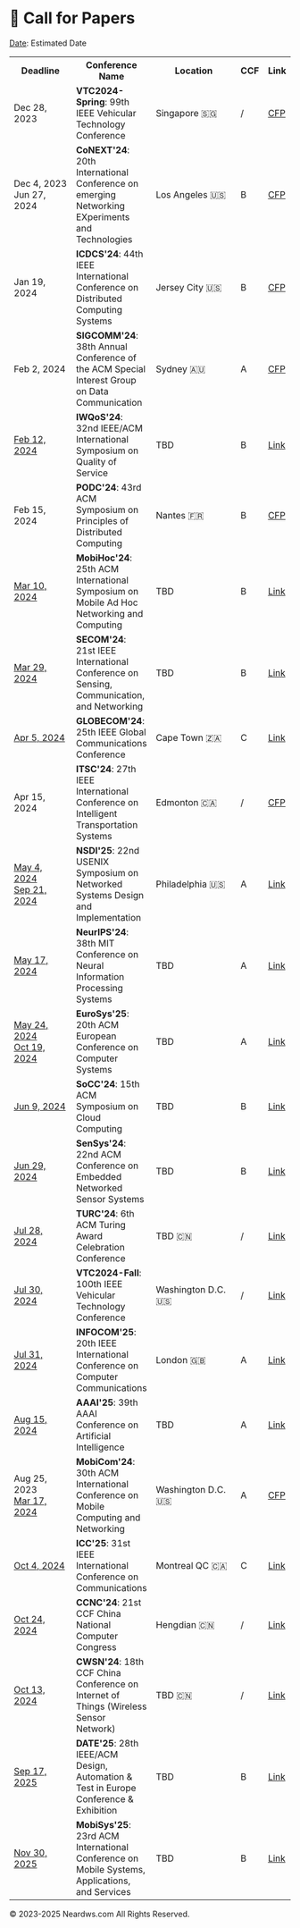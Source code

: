 # 📝 Call for Papers

<u>Date</u>: Estimated Date

<table>
  <tr>
    <th style="width: 110px;">Deadline</th>
    <th>Conference Name</th>
    <th style="width: 160px;">Location</th>
    <th>CCF</th>
    <th>Link</th>
  </tr>
  <tr>
    <td>Dec 28, 2023</td>
    <td><strong>VTC2024-Spring</strong>: 99th IEEE Vehicular Technology Conference</td>
    <td>Singapore 🇸🇬</td>
    <td>/</td>
    <td><a href="https://events.vtsociety.org/vtc2024-spring/authors/call-for-papers-2/">CFP</a></td>
  </tr>
  <tr>
    <td>Dec 4, 2023<br>Jun 27, 2024</td>
    <td><strong>CoNEXT'24</strong>: 20th International Conference on emerging Networking EXperiments and Technologies</td>
    <td>Los Angeles 🇺🇸</td>
    <td>B</td>
    <td><a href="https://conferences.sigcomm.org/co-next/2024/#!/cfp">CFP</a></td>
  </tr>
  <tr>
    <td>Jan 19, 2024</td>
    <td><strong>ICDCS'24</strong>: 44th IEEE International Conference on Distributed Computing Systems</td>
    <td>Jersey City 🇺🇸</td>
    <td>B</td>
    <td><a href="https://icdcs2024.icdcs.org/call-for-papers/">CFP</a></td>
  </tr>
  <tr>
    <td>Feb 2, 2024</td>
    <td><strong>SIGCOMM'24</strong>: 38th Annual Conference of the ACM Special Interest Group on Data Communication</td>
    <td>Sydney 🇦🇺</td>
    <td>A</td>
    <td><a href="https://www.sigcomm.org/sites/default/files/SIGCOMM_CFP_2024.html">CFP</a></td>
  </tr>
  <tr>
    <td><u>Feb 12, 2024</u></td>
    <td><strong>IWQoS'24</strong>: 32nd IEEE/ACM International Symposium on Quality of Service</td>
    <td>TBD</td>
    <td>B</td>
    <td><a href="http://www.wikicfp.com/cfp/program?id=1855">Link</a></td>
  </tr>
  <tr>
    <td>Feb 15, 2024</td>
    <td><strong>PODC'24</strong>: 43rd ACM Symposium on Principles of Distributed Computing</td>
    <td>Nantes 🇫🇷</td>
    <td>B</td>
    <td><a href="https://www.podc.org/podc2024/call-for-papers/">CFP</a></td>
  </tr>
  <tr>
    <td><u>Mar 10, 2024</u></td>
    <td><strong>MobiHoc'24</strong>: 25th ACM International Symposium on Mobile Ad Hoc Networking and Computing</td>
    <td>TBD</td>
    <td>B</td>
    <td><a href="https://www.sigmobile.org/mobihoc/2023/cfp.html">Link</a></td>
  </tr>
  <tr>
    <td><u>Mar 29, 2024</u></td>
    <td><strong>SECOM'24</strong>: 21st IEEE International Conference on Sensing, Communication, and Networking</td>
    <td>TBD</td>
    <td>B</td>
    <td><a href="https://secon2023.ieee-secon.org">Link</a></td>
  </tr>
  <tr>
    <td><u>Apr 5, 2024</u></td>
    <td><strong>GLOBECOM'24</strong>: 25th IEEE Global Communications Conference</td>
    <td>Cape Town 🇿🇦</td>
    <td>C</td>
    <td><a href="http://www.wikicfp.com/cfp/program?id=1138">Link</a></td>
  </tr>
  <tr>
    <td>Apr 15, 2024</td>
    <td><strong>ITSC'24</strong>: 27th IEEE International Conference on Intelligent Transportation Systems</td>
    <td>Edmonton 🇨🇦</td>
    <td>/</td>
    <td><a href="https://ieee-itsc.org/2024/wp-content/uploads/sites/3/2023/09/CFP_IEEE_ITSC_2024.pdf">CFP</a></td>
  </tr>
  <tr>
    <td><u>May 4, 2024</u><br><u>Sep 21, 2024</u></td>
    <td><strong>NSDI'25</strong>: 22nd USENIX Symposium on Networked Systems Design and Implementation</td>
    <td>Philadelphia 🇺🇸</td>
    <td>A</td>
    <td><a href="http://www.wikicfp.com/cfp/program?id=2239">Link</a></td>
  </tr>
  <tr>
    <td><u>May 17, 2024</u></td>
    <td><strong>NeurIPS'24</strong>: 38th MIT Conference on Neural Information Processing Systems</td>
    <td>TBD</td>
    <td>A</td>
    <td><a href="http://www.wikicfp.com/cfp/program?id=2212">Link</a></td>
  </tr>
  <tr>
    <td><u>May 24, 2024</u><br><u>Oct 19, 2024</u></td>
    <td><strong>EuroSys'25</strong>: 20th ACM European Conference on Computer Systems</td>
    <td>TBD</td>
    <td>A</td>
    <td><a href="http://www.wikicfp.com/cfp/program?id=979">Link</a></td>
  </tr>
  <tr>
    <td><u>Jun 9, 2024</u></td>
    <td><strong>SoCC'24</strong>: 15th ACM Symposium on Cloud Computing</td>
    <td>TBD</td>
    <td>B</td>
    <td><a href="http://www.wikicfp.com/cfp/program?id=2720">Link</a></td>
  </tr>
   <tr>
    <td><u>Jun 29, 2024</u></td>
    <td><strong>SenSys'24</strong>: 22nd ACM Conference on Embedded Networked Sensor Systems</td>
    <td>TBD</td>
    <td>B</td>
    <td><a href="http://www.wikicfp.com/cfp/program?id=2631">Link</a></td>
  </tr>
  <tr>
    <td><u>Jul 28, 2024</u></td>
    <td><strong>TURC'24</strong>: 6th ACM Turing Award Celebration Conference</td>
    <td>TBD 🇨🇳</td>
    <td>/</td>
    <td><a href="https://www.acmturc.com/2023/cn/index.html">Link</a></td>
  </tr>
  <tr>
    <td><u>Jul 30, 2024</u></td>
    <td><strong>VTC2024-Fall</strong>: 100th IEEE Vehicular Technology Conference</td>
    <td>Washington D.C. 🇺🇸</td>
    <td>/</td>
    <td><a href="https://events.vtsociety.org/vtc2024-fall/authors/call-for-papers-2/">Link</a></td>
  </tr>
  <tr>
    <td><u>Jul 31, 2024</u></td>
    <td><strong>INFOCOM'25</strong>: 20th IEEE International Conference on Computer Communications</td>
    <td>London 🇬🇧</td>
    <td>A</td>
    <td><a href="http://www.wikicfp.com/cfp/program?id=6046">Link</a></td>
  </tr>
  <tr>
    <td><u>Aug 15, 2024</u></td>
    <td><strong>AAAI'25</strong>: 39th AAAI Conference on Artificial Intelligence</td>
    <td>TBD</td>
    <td>A</td>
    <td><a href="http://www.wikicfp.com/cfp/program?id=3">Link</a></td>
  </tr>
  <tr>
    <td>Aug 25, 2023<br><u>Mar 17, 2024</u></td>
    <td><strong>MobiCom'24</strong>: 30th ACM International Conference on Mobile Computing and Networking</td>
    <td>Washington D.C. 🇺🇸</td>
    <td>A</td>
    <td><a href="https://www.sigmobile.org/mobicom/2024/cfp.html">CFP</a></td>
  </tr>
  <tr>
    <td><u>Oct 4, 2024</u></td>
    <td><strong>ICC'25</strong>: 31st IEEE International Conference on Communications</td>
    <td>Montreal QC 🇨🇦</td>
    <td>C</td>
    <td><a href="https://www.comsoc.org/conferences-events/ieee-international-conference-communications-2025">Link</a></td>
  </tr>
  <tr>
    <td><u>Oct 24, 2024</u></td>
    <td><strong>CCNC'24</strong>: 21st CCF China National Computer Congress</td>
    <td>Hengdian 🇨🇳</td>
    <td>/</td>
    <td><a href="https://www.ccf.org.cn/Focus/2023-11-01/796767.shtml">Link</a></td>
  </tr>
  <tr>
    <td><u>Oct 13, 2024</u></td>
    <td><strong>CWSN'24</strong>: 18th CCF China Conference on Internet of Things (Wireless Sensor Network)</td>
    <td>TBD 🇨🇳</td>
    <td>/</td>
    <td><a href="https://conf.ccf.org.cn/web/api/m1117874672189444096168656369095.action">Link</a></td>
  </tr>
  <tr>
    <td><u>Sep 17, 2025</u></td>
    <td><strong>DATE'25</strong>: 28th IEEE/ACM Design, Automation & Test in Europe Conference & Exhibition</td>
    <td>TBD</td>
    <td>B</td>
    <td><a href="https://www.date-conference.com/call-for-papers">Link</a></td>
  </tr>
  <tr>
    <td><u>Nov 30, 2025</u></td>
    <td><strong>MobiSys'25</strong>: 23rd ACM International Conference on Mobile Systems, Applications, and Services</td>
    <td>TBD</td>
    <td>B</td>
    <td><a href="http://www.wikicfp.com/cfp/program?id=2114">Link</a></td>
  </tr>
</table>

<html>
<body>
<div style="float: left;">
<script type='text/javascript' id='clustrmaps' src='//cdn.clustrmaps.com/map_v2.js?cl=080808&w=600&t=tt&d=aFmh3d7Xe0XBtDzpWJTkAIBPYWnWgzsZn29nw_9T_34&co=ffffff&cmo=3acc3a&cmn=ff5353&ct=808080'></script>
</div>
<div style="clear: both; text-align: left;">
<p>© 2023-2025 Neardws.com All Rights Reserved.</p>
</div>
</body>
</html> 